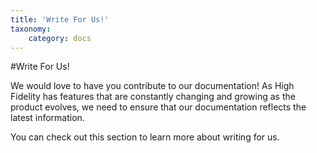 ```yaml
---
title: 'Write For Us!'
taxonomy:
    category: docs
---
```


#Write For Us!

We would love to have you contribute to our documentation! As High Fidelity has features that are constantly changing and growing as the product evolves, we need to ensure that our documentation reflects the latest information.

You can check out this section to learn more about writing for us.